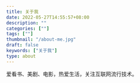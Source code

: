 ```yaml
---
title: 关于我
date: 2022-05-27T14:55:57+08:00
description: ""
categories: [""]
tags: [""]
thumbnail: "/about-me.jpg"
draft: false
keywords: ["关于我"]
type: about
---
```


爱看书、美剧、电影，热爱生活，关注互联网流行技术。
